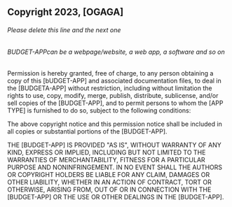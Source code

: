 ## Copyright 2023, [OGAGA]

###### Please delete this line and the next one

###### BUDGET-APPcan be a webpage/website, a web app, a software and so on

Permission is hereby granted, free of charge, to any person obtaining a copy of this [bUDGET-APP] and associated documentation files, to deal in the [BUDGETA-APP] without restriction, including without limitation the rights to use, copy, modify, merge, publish, distribute, sublicense, and/or sell copies of the [BUDGET-APP], and to permit persons to whom the [APP TYPE] is furnished to do so, subject to the following conditions:

The above copyright notice and this permission notice shall be included in all copies or substantial portions of the [BUDGET-APP].

THE [BUDGET-APP] IS PROVIDED "AS IS", WITHOUT WARRANTY OF ANY KIND, EXPRESS OR IMPLIED, INCLUDING BUT NOT LIMITED TO THE WARRANTIES OF MERCHANTABILITY, FITNESS FOR A PARTICULAR PURPOSE AND NONINFRINGEMENT. IN NO EVENT SHALL THE AUTHORS OR COPYRIGHT HOLDERS BE LIABLE FOR ANY CLAIM, DAMAGES OR OTHER LIABILITY, WHETHER IN AN ACTION OF CONTRACT, TORT OR OTHERWISE, ARISING FROM, OUT OF OR IN CONNECTION WITH THE [BUDGET-APP] OR THE USE OR OTHER DEALINGS IN THE [BUDGET-APP].
